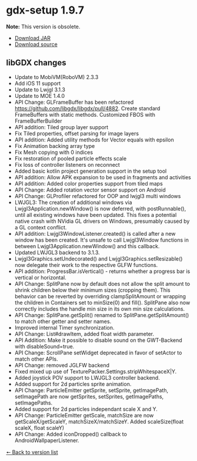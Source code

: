 # gdx-setup 1.9.7

**Note:** This version is obsolete.

* [Download JAR](https://github.com/JavaCakeGames/gdx-setup-archive/blob/main/gdx-setup_1.9.7.jar)
* [Download source](https://github.com/JavaCakeGames/gdx-setup-archive/blob/main/sources/gdx-setup_1.9.7.zip)

## libGDX changes

- Update to MobiVM(RoboVM) 2.3.3
- Add iOS 11 support
- Update to Lwjgl 3.1.3
- Update to MOE 1.4.0
- API Change: GLFrameBuffer has been refactored https://github.com/libgdx/libgdx/pull/4882. Create standard FrameBuffers with static methods. Customized FBOS with FrameBufferBuilder
- API addition: Tiled group layer support 
- Fix Tiled properties, offset parsing for image layers
- API addition: Added utility methods for Vector equals with epsilon
- Fix Animation backing array type
- Fix Mesh copying with 0 indices 
- Fix restoration of pooled particle effects scale
- Fix loss of controller listeners on reconnect
- Added basic kotlin project generation support in the setup tool
- API addition: Allow APK expansion to be used in fragments and activities
- API addition: Added color properties support from tiled maps
- API Change: Added rotation vector sensor support on Android
- API Change: GLProfiler refactored for OOP and lwjgl3 multi windows
- LWJGL3: The creation of additional windows via Lwjgl3Application.newWindow() is now deferred, with postRunnable(), until all existing windows have been updated. This fixes a potential native crash with NVidia GL drivers on Windows, presumably caused by a GL context conflict.
- API addition: Lwjgl3WindowListener.created() is called after a new window has been created. It's unsafe to call Lwjgl3Window functions in between Lwjgl3Application.newWindow() and this callback.
- Updated LWJGL3 backend to 3.1.3.
- Lwjgl3Graphics.setUndecorated() and Lwjgl3Graphics.setResizable() now delegate their work to the respective GLFW functions.
- API addition: ProgressBar.isVertical() - returns whether a progress bar is vertical or horizontal.
- API Change: SplitPane now by default does not allow the split amount to shrink children below their minimum sizes (cropping them). This behavior can be reverted by overriding clampSplitAmount or wrapping the children in Containers set to minSize(0) and fill(). SplitPane also now correctly includes the handle min size in its own min size calculations.
- API Change: SplitPane.getSplit() renamed to SplitPane.getSplitAmount() to match other getter and setter names.
- Improved internal Timer synchronization.
- API Change: List#drawItem, added float width parameter.
- API Addition: Make it possible to disable sound on the GWT-Backend with disableSound=true.
- API Change: ScrollPane setWidget deprecated in favor of setActor to match other APIs.
- API Change: removed JGLFW backend
- Fixed mixed up use of TexturePacker.Settings.stripWhitespaceX|Y.
- Added joystick POV support to LWJGL3 controller backend.
- Added support for 2d particles sprite animation.
- API Change: ParticleEmitter getSprite, setSprite, getImagePath, setImagePath are now getSprites, setSprites, getImagePaths, setImagePaths.
- Added support for 2d particles independant scale X and Y.
- API Change: ParticleEmitter getScale, matchSize are now getScaleX/getScaleY, matchSizeX/matchSizeY. Added scaleSize(float scaleX, float scaleY)
- API Change: Added iconDropped() callback to AndroidWallpaperListener.

[🠔 Back to version list](https://javacakegames.github.io/gdx-setup-archive/)
